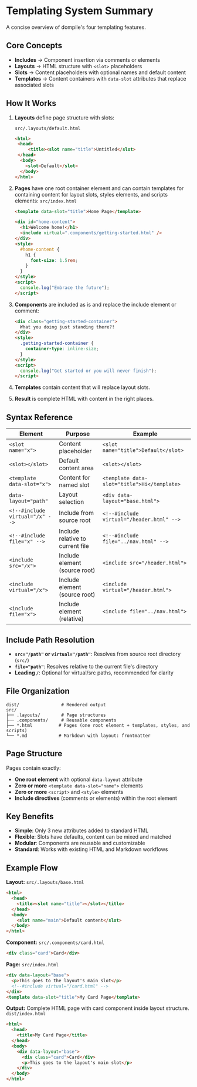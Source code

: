# Templating System Summary

A concise overview of dompile's four templating features.

## Core Concepts
  
- **Includes** → Component insertion via comments or elements
- **Layouts** → HTML structure with `<slot>` placeholders  
- **Slots** → Content placeholders with optional names and default content
- **Templates** → Content containers with `data-slot` attributes that replace associated slots

## How It Works

1. **Layouts** define page structure with slots:

   `src/.layouts/default.html`

   ```html
   <html>
    <head>
        <title><slot name="title">Untitled</slot>
    </head>
     <body>
       <slot>Default</slot>
     </body>
   </html>
   ```

2. **Pages** have one root container element and can contain templates for containing content for layout slots, styles elements, and scripts elements:
   `src/index.html`

   ```html
   <template data-slot="title">Home Page</template>

   <div id="home-content">
     <h1>Welcome home!</h1>
     <include virtual=".components/getting-started.html" />
   </div>
   <style>
     #home-content {
       h1 {
         font-size: 1.5rem;
       }
     }
   </style>
   <script>
     console.log("Embrace the future");
   </script>
   ```

3. **Components** are included as is and replace the include element or comment:

   ```html
   <div class="getting-started-container">
     What you doing just standing there?!
   </div>
   <style>
     .getting-started-container {
       container-type: inline-size;
     }
   </style>
   <script>
     console.log("Get started or you will never finish");
   </script>
   ```

4. **Templates** contain content that will replace layout slots.

5. **Result** is complete HTML with content in the right places.

## Syntax Reference

| Element                         | Purpose                          | Example                                     |
| ------------------------------- | -------------------------------- | ------------------------------------------- |
| `<slot name="x">`               | Content placeholder              | `<slot name="title">Default</slot>`         |
| `<slot></slot>`                 | Default content area             | `<slot></slot>`                             |
| `<template data-slot="x">`      | Content for named slot           | `<template data-slot="title">Hi</template>` |
| `data-layout="path"`            | Layout selection                 | `<div data-layout="base.html">`             |
| `<!--#include virtual="/x" -->` | Include from source root         | `<!--#include virtual="/header.html" -->`   |
| `<!--#include file="x" -->`     | Include relative to current file | `<!--#include file="../nav.html" -->`       |
| `<include src="/x">`            | Include element (source root)    | `<include src="/header.html">`              |
| `<include virtual="/x">`        | Include element (source root)    | `<include virtual="/header.html">`          |
| `<include file="x">`            | Include element (relative)       | `<include file="../nav.html">`              |

## Include Path Resolution

- **`src="/path"` or `virtual="/path"`**: Resolves from source root directory (`src/`)
- **`file="path"`**: Resolves relative to the current file's directory
- **Leading `/`**: Optional for virtual/src paths, recommended for clarity

## File Organization

```text
dist/                # Rendered output
src/
├── .layouts/        # Page structures
├── .components/     # Reusable components
├── *.html          # Pages (one root element + templates, styles, and scripts)
└── *.md            # Markdown with layout: frontmatter
```

## Page Structure

Pages contain exactly:

- **One root element** with optional `data-layout` attribute
- **Zero or more** `<template data-slot="name">` elements
- **Zero or more** `<script>` and `<style>` elements
- **Include directives** (comments or elements) within the root element

## Key Benefits

- **Simple**: Only 3 new attributes added to standard HTML
- **Flexible**: Slots have defaults, content can be mixed and matched
- **Modular**: Components are reusable and customizable
- **Standard**: Works with existing HTML and Markdown workflows

## Example Flow

**Layout:** `src/.layouts/base.html`

```html
<html>
  <head>
    <title><slot name="title"></slot></title>
  </head>
  <body>
    <slot name="main">Default content</slot>
  </body>
</html>
```

**Component:** `src/.components/card.html`

```html
<div class="card">Card</div>
```

**Page:** `src/index.html`

```html
<div data-layout="base">
  <p>This goes to the layout's main slot</p>
  <!--#include virtual="/card.html" -->
</div>
<template data-slot="title">My Card Page</template>
```

**Output:** Complete HTML page with card component inside layout structure.
`dist/index.html`

```html
<html>
  <head>
    <title>My Card Page</title>
  </head>
  <body>
    <div data-layout="base">
      <div class="card">Card</div>
      <p>This goes to the layout's main slot</p>
    </div>
  </body>
</html>
```
